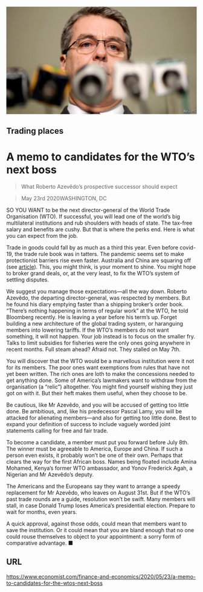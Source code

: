 ![](./images/20200523_FNP001_0.jpg)

## Trading places

# A memo to candidates for the WTO’s next boss

> What Roberto Azevêdo’s prospective successor should expect

> May 23rd 2020WASHINGTON, DC

SO YOU WANT to be the next director-general of the World Trade Organisation (WTO). If successful, you will lead one of the world’s big multilateral institutions and rub shoulders with heads of state. The tax-free salary and benefits are cushy. But that is where the perks end. Here is what you can expect from the job.

Trade in goods could fall by as much as a third this year. Even before covid-19, the trade rule book was in tatters. The pandemic seems set to make protectionist barriers rise even faster. Australia and China are squaring off (see [article](https://www.economist.com//asia/2020/05/21/china-punishes-australia-for-promoting-an-inquiry-into-covid-19)). This, you might think, is your moment to shine. You might hope to broker grand deals, or, at the very least, to fix the WTO’s system of settling disputes.

We suggest you manage those expectations—all the way down. Roberto Azevêdo, the departing director-general, was respected by members. But he found his diary emptying faster than a shipping broker’s order book. “There’s nothing happening in terms of regular work” at the WTO, he told Bloomberg recently. He is leaving a year before his term’s up. Forget building a new architecture of the global trading system, or haranguing members into lowering tariffs. If the WTO’s members do not want something, it will not happen. Your job instead is to focus on the smaller fry. Talks to limit subsidies for fisheries were the only ones going anywhere in recent months. Full steam ahead? Afraid not. They stalled on May 7th.

You will discover that the WTO would be a marvellous institution were it not for its members. The poor ones want exemptions from rules that have not yet been written. The rich ones are loth to make the concessions needed to get anything done. Some of America’s lawmakers want to withdraw from the organisation (a “relic”) altogether. You might find yourself wishing they just got on with it. But their heft makes them useful, when they choose to be.

Be cautious, like Mr Azevêdo, and you will be accused of getting too little done. Be ambitious, and, like his predecessor Pascal Lamy, you will be attacked for alienating members—and also for getting too little done. Best to expand your definition of success to include vaguely worded joint statements calling for free and fair trade.

To become a candidate, a member must put you forward before July 8th. The winner must be agreeable to America, Europe and China. If such a person even exists, it probably won’t be one of their own. Perhaps that clears the way for the first African boss. Names being floated include Amina Mohamed, Kenya’s former WTO ambassador, and Yonov Frederick Agah, a Nigerian and Mr Azevêdo’s deputy.

The Americans and the Europeans say they want to arrange a speedy replacement for Mr Azevêdo, who leaves on August 31st. But if the WTO’s past trade rounds are a guide, resolution won’t be swift. Many members will stall, in case Donald Trump loses America’s presidential election. Prepare to wait for months, even years.

A quick approval, against those odds, could mean that members want to save the institution. Or it could mean that you are bland enough that no one could rouse themselves to object to your appointment: a sorry form of comparative advantage. ■

## URL

https://www.economist.com/finance-and-economics/2020/05/23/a-memo-to-candidates-for-the-wtos-next-boss
